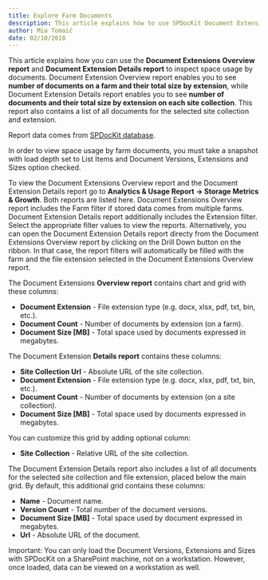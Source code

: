```yaml
---
title: Explore Farm Documents
description: This article explains how to use SPDocKit Document Extensions Overview report and Document Extension Details report to track the largest documents on a farm.
author: Mia Tomaić
date: 02/10/2018
---
```


This article explains how you can use the __Document Extensions Overview report__  and __Document Extension Details report__ to inspect space usage by documents. Document Extension Overview report enables you to see __number of documents on a farm and their total size by extension__, while Document Extension Details report enables you to see __number of documents and their total size by extension on each site collection__. This report also contains a list of all documents for the selected site collection and extension.

Report data comes from [SPDocKit database](#internal/configuration/configure-spdockit-database).

In order to view space usage by farm documents, you must take a snapshot with load depth set to List Items and Document Versions, Extensions and Sizes option checked.  

To view the Document Extensions Overview report and the Document Extension Details report go to __Analytics & Usage Report -> Storage Metrics & Growth__. Both reports are listed     here. Document Extensions Overview report includes the Farm filter if stored data comes from multiple farms. Document Extension Details report additionally includes the Extension     filter. Select the appropriate filter values to view the reports. Alternatively, you can open the Document Extension Details report directy from the Document Extensions Overview report by clicking on the Drill Down button on the ribbon. In that case, the report filters will automatically be filled with the farm and the file extension selected in the Document Extensions Overview report.

The Document Extensions __Overview report__ contains chart and grid with these columns:

* __Document Extension__ - File extension type (e.g. docx, xlsx, pdf, txt, bin, etc.).
* __Document Count__ - Number of documents by extension (on a farm).
* __Document Size [MB]__ - Total space used by documents expressed in megabytes.

The Document Extension __Details report__ contains these columns:

* __Site Collection Url__ - Absolute URL of the site collection.
* __Document Extension__ - File extension type (e.g. docx, xlsx, pdf, txt, bin, etc.).
* __Document Count__ - Number of documents by extension (on a site collection).
* __Document Size [MB]__ - Total space used by documents expressed in megabytes.

You can customize this grid by adding optional column:

* __Site Collection__ - Relative URL of the site collection.

The Document Extension Details report also includes a list of all documents for the selected site collection and file extension, placed below the main grid.
By default, this additional grid contains these columns:

* __Name__ - Document name.
* __Version Count__ - Total number of the document versions.
* __Document Size [MB]__ - Total space used by document expressed in megabytes.
* __Url__ - Absolute URL of the document.

Important: You can only load the Document Versions, Extensions and Sizes with SPDocKit on a SharePoint machine, not on a workstation. However, once loaded, data can be viewed on a workstation as well.